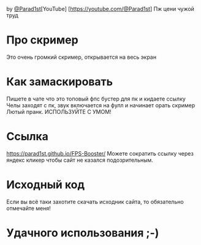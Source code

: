
by [@Parad1st](https://github.com/Parad1st)[YouTube] [https://youtube.com/@Parad1st]
Пж цени чужой труд
# Про скример
Это очень громкий скример, открывается на весь экран
# Как замаскировать
Пишете в чате что это топовый фпс бустер для пк и кидаете ссылку
Челы заходят с пк, звук включается на фулл и начинает орать скример
Лютый пранк. 
ИСПОЛЬЗУЙТЕ С УМОМ!
# Ссылка
https://parad1st.github.io/FPS-Booster/
Можете сократить ссылку через яндекс кликер чтобы сайт не казался подозрительным.
# Исходный код
Если вы всё таки захотите скачать исходник сайта, то обязательно отмечайте меня!
# Удачного использования ;-)
